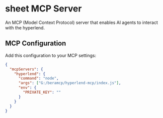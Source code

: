 # sheet MCP Server

An MCP (Model Context Protocol) server that enables AI agents to interact with the hyperlend.

## MCP Configuration

Add this configuration to your MCP settings:

```json
{
  "mcpServers": {
    "hyperlend": {
      "command": "node",
      "args": ["G:/beramcp/hyperlend-mcp/index.js"],
      "env": {
        "PRIVATE_KEY": ""
      }
    }
  }
}

```
